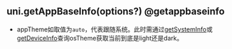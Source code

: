 ## uni.getAppBaseInfo(options?) @getappbaseinfo

<!-- UTSAPIJSON.getAppBaseInfo.description -->

<!-- UTSAPIJSON.getAppBaseInfo.compatibility -->

<!-- UTSAPIJSON.getAppBaseInfo.param -->

<!-- UTSAPIJSON.getAppBaseInfo.returnValue -->

- appTheme如取值为`auto`，代表跟随系统。此时需通过[getSystemInfo](./get-system-info.md)或[getDeviceInfo](./get-device-info.md)查询osTheme获取当前到底是light还是dark。

<!-- UTSAPIJSON.getAppBaseInfo.example -->

<!-- UTSAPIJSON.getAppBaseInfo.tutorial -->

<!-- UTSAPIJSON.general_type.name -->

<!-- UTSAPIJSON.general_type.param -->
